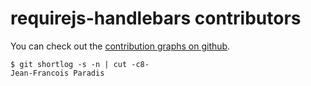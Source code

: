 # requirejs-handlebars contributors

You can check out the [contribution graphs on github](https://github.com/jfparadis/requirejs-handlebars/contributors).

```
$ git shortlog -s -n | cut -c8-
Jean-Francois Paradis
```